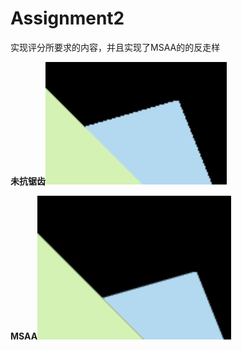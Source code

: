 # Assignment2

实现评分所要求的内容，并且实现了MSAA的的反走样



**未抗锯齿**<img src="README.assets/09791165832c4fa7dda1385e5bb65e7-1624858362936.png" alt="09791165832c4fa7dda1385e5bb65e7" style="zoom:200%;" />

**MSAA**<img src="README.assets/7d91947a9334b2ec50bd8b62c0ccc55.png" alt="7d91947a9334b2ec50bd8b62c0ccc55" style="zoom:200%;" />

